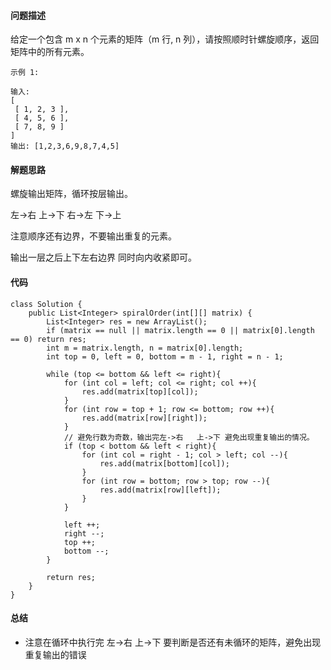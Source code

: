 #### 问题描述
给定一个包含 m x n 个元素的矩阵（m 行, n 列），请按照顺时针螺旋顺序，返回矩阵中的所有元素。

    示例 1:
    
    输入:
    [
     [ 1, 2, 3 ],
     [ 4, 5, 6 ],
     [ 7, 8, 9 ]
    ]
    输出: [1,2,3,6,9,8,7,4,5]

#### 解题思路
螺旋输出矩阵，循环按层输出。

左->右   上->下    右->左    下->上

注意顺序还有边界，不要输出重复的元素。

输出一层之后上下左右边界 同时向内收紧即可。

#### 代码

    class Solution {
        public List<Integer> spiralOrder(int[][] matrix) {
            List<Integer> res = new ArrayList();
            if (matrix == null || matrix.length == 0 || matrix[0].length == 0) return res;
            int m = matrix.length, n = matrix[0].length;
            int top = 0, left = 0, bottom = m - 1, right = n - 1;
    
            while (top <= bottom && left <= right){
                for (int col = left; col <= right; col ++){
                    res.add(matrix[top][col]);
                }
                for (int row = top + 1; row <= bottom; row ++){
                    res.add(matrix[row][right]);
                }
                // 避免行数为奇数，输出完左->右   上->下 避免出现重复输出的情况。
                if (top < bottom && left < right){
                    for (int col = right - 1; col > left; col --){
                        res.add(matrix[bottom][col]);
                    }
                    for (int row = bottom; row > top; row --){
                        res.add(matrix[row][left]);
                    }
                }
    
                left ++;
                right --;
                top ++;
                bottom --;
            }
    
            return res;
        }
    }

#### 总结

- 注意在循环中执行完 左->右   上->下 要判断是否还有未循环的矩阵，避免出现重复输出的错误
